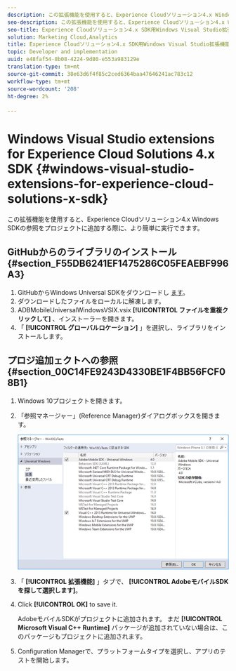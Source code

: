 ```yaml
---
description: この拡張機能を使用すると、Experience Cloudソリューション4.x Windows SDKの参照をプロジェクトに追加する際に、より簡単に利用できます。
seo-description: この拡張機能を使用すると、Experience Cloudソリューション4.x Windows SDKの参照をプロジェクトに追加する際に、より簡単に利用できます。
seo-title: Experience Cloudソリューション4.x SDK用Windows Visual Studio拡張機能
solution: Marketing Cloud,Analytics
title: Experience Cloudソリューション4.x SDK用Windows Visual Studio拡張機能
topic: Developer and implementation
uuid: e48faf54-8b08-4224-9d80-e553a983129e
translation-type: tm+mt
source-git-commit: 38e63d6f4f85c2ced6364baa47646241ac783c12
workflow-type: tm+mt
source-wordcount: '208'
ht-degree: 2%

---
```



# Windows Visual Studio extensions for Experience Cloud Solutions 4.x SDK {#windows-visual-studio-extensions-for-experience-cloud-solutions-x-sdk}

この拡張機能を使用すると、Experience Cloudソリューション4.x Windows SDKの参照をプロジェクトに追加する際に、より簡単に実行できます。

## GitHubからのライブラリのインストール {#section_F55DB6241EF1475286C05FEAEBF996A3}

1. GitHubからWindows Universal SDKをダウンロードし [ます](https://github.com/Adobe-Marketing-Cloud/mobile-services/releases)。
1. ダウンロードしたファイルをローカルに解凍します。
1. ADBMobileUniversalWindowsVSIX.vsix **[!UICONTRTOL ファイルを重複クリックして]** 、インストーラーを開きます。
1. 「 **[!UICONTROL グローバルロケーション]** 」を選択し、ライブラリをインストールします。

## プロジ追加ェクトへの参照 {#section_00C14FE9243D4330BE1F4BB56FCF08B1}

1. Windows 10プロジェクトを開きます。
1. 「参照マネージャー」(Reference Manager)ダイアログボックスを開きます。

   ![](assets/ref_manager.png)

1. 「 **[!UICONTROL 拡張機能]** 」タブで、 **[!UICONTROL AdobeモバイルSDKを探して選択します]**。
1. Click **[!UICONTROL OK]** to save it.

   AdobeモバイルSDKがプロジェクトに追加されます。 まだ **[!UICONTROL Microsoft Visual C++ Runtime]** パッケージが追加されていない場合は、このパッケージもプロジェクトに追加されます。

1. Configuration Managerで、プラットフォームタイプを選択し、アプリのテストを開始します。

